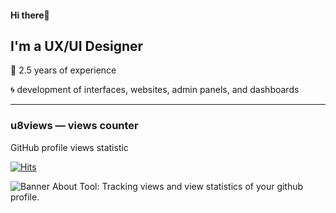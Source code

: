 #### Hi there👋
I'm a UX/UI Designer
-
🧷 2.5 years of experience

🌀 development of interfaces, websites, admin panels, and dashboards

-------------------------------------------
### u8views — views counter
GitHub profile views statistic

[![Hits](https://u8views.com/api/v1/github/profiles/123738314/views/day-week-month-total-count.svg)](https://u8views.com/github/AnastasiiaSihetii)

![Banner About Tool: Tracking views and view statistics of your github profile.](https://i.ibb.co/FzP8JBN/social-preview-Anastasiia-Sihetii.jpg)
